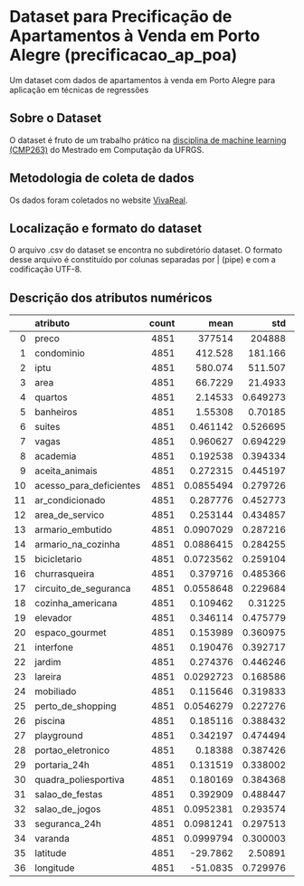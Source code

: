 # Dataset para Precificação de Apartamentos à Venda em Porto Alegre (precificacao_ap_poa)
Um dataset com dados de apartamentos à venda em Porto Alegre para aplicação em técnicas de regressões

## Sobre o Dataset
O dataset é fruto de um trabalho prático na [disciplina de machine learning (CMP263)](https://www.inf.ufrgs.br/ppgc/disciplinas/lista-de-disciplinas/cmp263/) do Mestrado em Computação da UFRGS.

## Metodologia de coleta de dados
Os dados foram coletados no website [VivaReal](https://www.vivareal.com.br/).

## Localização e formato do dataset
O arquivo .csv do dataset se encontra no subdiretório dataset. O formato desse arquivo é constituído por colunas separadas por | (pipe) e com a codificação UTF-8.

## Descrição dos atributos numéricos
|    | atributo                |   count |           mean |           std |        min |         25% |         50% |         75% |          max |
|---:|:------------------------|--------:|---------------:|--------------:|-----------:|------------:|------------:|------------:|-------------:|
|  0 | preco                   |    4851 | 377514         | 204888        | 36460      | 219000      | 320000      | 500000      |    1.068e+06 |
|  1 | condominio              |    4851 |    412.528     |    181.166    |     1      |    285      |    373      |    511      |  960         |
|  2 | iptu                    |    4851 |    580.074     |    511.507    |     1      |    150      |    450      |    869      | 2334         |
|  3 | area                    |    4851 |     66.7229    |     21.4933   |    10      |     50      |     64      |     79      |  136         |
|  4 | quartos                 |    4851 |      2.14533   |      0.649273 |     1      |      2      |      2      |      3      |    4         |
|  5 | banheiros               |    4851 |      1.55308   |      0.70185  |     1      |      1      |      1      |      2      |    6         |
|  6 | suites                  |    4851 |      0.461142  |      0.526695 |     0      |      0      |      0      |      1      |    2         |
|  7 | vagas                   |    4851 |      0.960627  |      0.694229 |     0      |      0      |      1      |      1      |    3         |
|  8 | academia                |    4851 |      0.192538  |      0.394334 |     0      |      0      |      0      |      0      |    1         |
|  9 | aceita_animais          |    4851 |      0.272315  |      0.445197 |     0      |      0      |      0      |      1      |    1         |
| 10 | acesso_para_deficientes |    4851 |      0.0855494 |      0.279726 |     0      |      0      |      0      |      0      |    1         |
| 11 | ar_condicionado         |    4851 |      0.287776  |      0.452773 |     0      |      0      |      0      |      1      |    1         |
| 12 | area_de_servico         |    4851 |      0.253144  |      0.434857 |     0      |      0      |      0      |      1      |    1         |
| 13 | armario_embutido        |    4851 |      0.0907029 |      0.287216 |     0      |      0      |      0      |      0      |    1         |
| 14 | armario_na_cozinha      |    4851 |      0.0886415 |      0.284255 |     0      |      0      |      0      |      0      |    1         |
| 15 | bicicletario            |    4851 |      0.0723562 |      0.259104 |     0      |      0      |      0      |      0      |    1         |
| 16 | churrasqueira           |    4851 |      0.379716  |      0.485366 |     0      |      0      |      0      |      1      |    1         |
| 17 | circuito_de_seguranca   |    4851 |      0.0558648 |      0.229684 |     0      |      0      |      0      |      0      |    1         |
| 18 | cozinha_americana       |    4851 |      0.109462  |      0.31225  |     0      |      0      |      0      |      0      |    1         |
| 19 | elevador                |    4851 |      0.346114  |      0.475779 |     0      |      0      |      0      |      1      |    1         |
| 20 | espaco_gourmet          |    4851 |      0.153989  |      0.360975 |     0      |      0      |      0      |      0      |    1         |
| 21 | interfone               |    4851 |      0.190476  |      0.392717 |     0      |      0      |      0      |      0      |    1         |
| 22 | jardim                  |    4851 |      0.274376  |      0.446246 |     0      |      0      |      0      |      1      |    1         |
| 23 | lareira                 |    4851 |      0.0292723 |      0.168586 |     0      |      0      |      0      |      0      |    1         |
| 24 | mobiliado               |    4851 |      0.115646  |      0.319833 |     0      |      0      |      0      |      0      |    1         |
| 25 | perto_de_shopping       |    4851 |      0.0546279 |      0.227276 |     0      |      0      |      0      |      0      |    1         |
| 26 | piscina                 |    4851 |      0.185116  |      0.388432 |     0      |      0      |      0      |      0      |    1         |
| 27 | playground              |    4851 |      0.342197  |      0.474494 |     0      |      0      |      0      |      1      |    1         |
| 28 | portao_eletronico       |    4851 |      0.18388   |      0.387426 |     0      |      0      |      0      |      0      |    1         |
| 29 | portaria_24h            |    4851 |      0.131519  |      0.338002 |     0      |      0      |      0      |      0      |    1         |
| 30 | quadra_poliesportiva    |    4851 |      0.180169  |      0.384368 |     0      |      0      |      0      |      0      |    1         |
| 31 | salao_de_festas         |    4851 |      0.392909  |      0.488447 |     0      |      0      |      0      |      1      |    1         |
| 32 | salao_de_jogos          |    4851 |      0.0952381 |      0.293574 |     0      |      0      |      0      |      0      |    1         |
| 33 | seguranca_24h           |    4851 |      0.0981241 |      0.297513 |     0      |      0      |      0      |      0      |    1         |
| 34 | varanda                 |    4851 |      0.0999794 |      0.300003 |     0      |      0      |      0      |      0      |    1         |
| 35 | latitude                |    4851 |    -29.7862    |      2.50891  |   -31.286  |    -30.0807 |    -30.0397 |    -30.0154 |   -5.46843   |
| 36 | longitude               |    4851 |    -51.0835    |      0.729976 |   -52.0492 |    -51.2109 |    -51.1844 |    -51.1435 |  -44.2155    |

